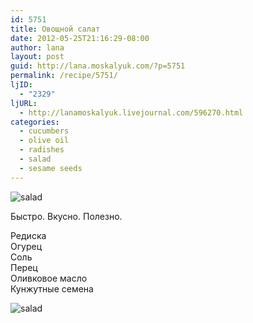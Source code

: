```yaml
---
id: 5751
title: Овощной салат
date: 2012-05-25T21:16:29-08:00
author: lana
layout: post
guid: http://lana.moskalyuk.com/?p=5751
permalink: /recipe/5751/
ljID:
  - "2329"
ljURL:
  - http://lanamoskalyuk.livejournal.com/596270.html
categories:
  - cucumbers
  - olive oil
  - radishes
  - salad
  - sesame seeds
---
```

![salad](http://farm8.staticflickr.com/7097/7271407540_82af116b2f_z.jpg)

Быстро. Вкусно. Полезно.

Редиска  
Огурец  
Соль  
Перец  
Оливковое масло  
Кунжутные семена

![salad](http://farm9.staticflickr.com/8152/7271407196_6a6be2998b_z.jpg)